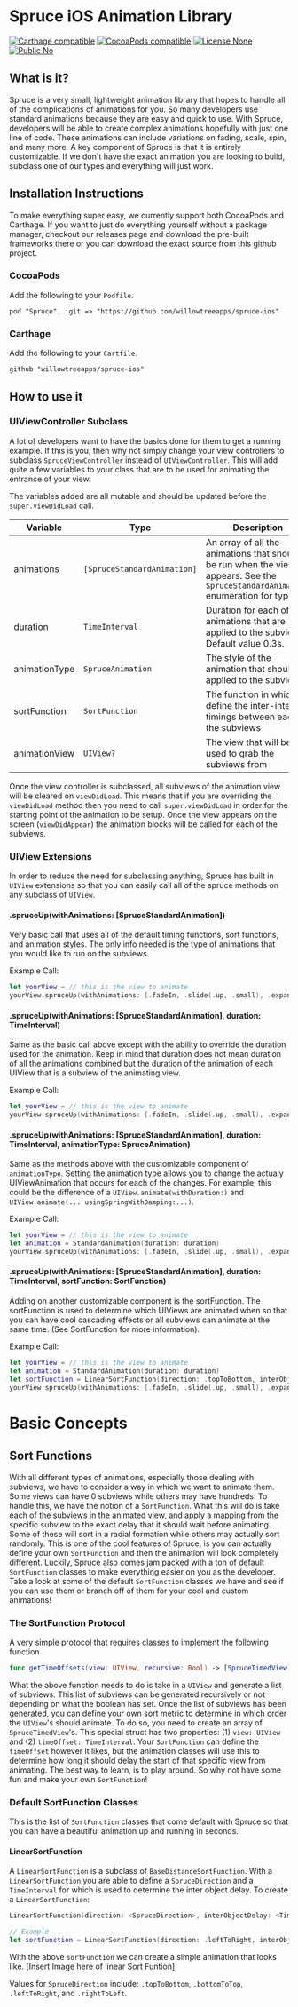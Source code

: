 # Spruce iOS Animation Library

[![Carthage compatible](https://img.shields.io/badge/Carthage-compatible-4BC51D.svg?style=flat)](https://github.com/Carthage/Carthage)
[![CocoaPods compatible](https://img.shields.io/badge/CocoaPods-compatible-4BC51D.svg?style=flat)](https://github.com/CocoaPods/CocoaPods)
[![License None](https://img.shields.io/badge/License-none-blue.svg?style=flat)]()
[![Public No](https://img.shields.io/badge/Public-no-red.svg?style=flat)]()


## What is it?
Spruce is a very small, lightweight animation library that hopes to handle all of the 
complications of animations for you. So many developers use standard animations because
they are easy and quick to use. With Spruce, developers will be able to create complex
animations hopefully with just one line of code. These animations can include variations
on fading, scale, spin, and many more. A key component of Spruce is that it is entirely
customizable. If we don't have the exact animation you are looking to build, subclass
one of our types and everything will just work. 

## Installation Instructions
To make everything super easy, we currently support both CocoaPods and Carthage. If you want to just do everything yourself without a package manager, checkout our releases page and download the pre-built frameworks there or you can download the exact source from this github project.

### CocoaPods
Add the following to your `Podfile`.
```
pod "Spruce", :git => "https://github.com/willowtreeapps/spruce-ios"
```

### Carthage
Add the following to your `Cartfile`.
```
github "willowtreeapps/spruce-ios"
```

## How to use it

### UIViewController Subclass
A lot of developers want to have the basics done for them to get a running example. If this
is you, then why not simply change your view controllers to subclass `SpruceViewController`
instead of `UIViewController`. This will add quite a few variables to your class that are to
be used for animating the entrance of your view. 

The variables added are all mutable and should be updated before the `super.viewDidLoad` call. 

Variable     | Type          | Description
------------ | ------------- | -------------
animations | `[SpruceStandardAnimation]` | An array of all the animations that should be run when the view appears. See the `SpruceStandardAnimation` enumeration for types.
duration   | `TimeInterval` | Duration for each of the animations that are applied to the subviews. Default value 0.3s.
animationType | `SpruceAnimation` | The style of the animation that should be applied to the subviews
sortFunction | `SortFunction` | The function in which to define the inter-interval timings between each of the subviews
animationView | `UIView?` | The view that will be used to grab the subviews from

Once the view controller is subclassed, all subviews of the animation view will be cleared on `viewDidLoad`.
This means that if you are overriding the `viewDidLoad` method then you need to call `super.viewDidLoad` in order
for the starting point of the animation to be setup. Once the view appears on the screen (`viewDidAppear`) the
animation blocks will be called for each of the subviews. 

### UIView Extensions
In order to reduce the need for subclassing anything, Spruce has built in `UIView` extensions so
that you can easily call all of the spruce methods on any subclass of `UIView`. 

#### .spruceUp(withAnimations: [SpruceStandardAnimation])
Very basic call that uses all of the default timing functions, sort functions, and animation styles. The only info needed is the type of animations that you would like to run on the subviews.

Example Call:
```swift
let yourView = // this is the view to animate
yourView.spruceUp(withAnimations: [.fadeIn, .slide(.up, .small), .expand(.small)])
```

#### .spruceUp(withAnimations: [SpruceStandardAnimation], duration: TimeInterval)
Same as the basic call above except with the ability to override the duration used for the animation. Keep in mind that duration does not mean duration of all the animations combined but the duration of the animation of each UIView that is a subview of the animating view. 

Example Call:
```swift
let yourView = // this is the view to animate
yourView.spruceUp(withAnimations: [.fadeIn, .slide(.up, .small), .expand(.small)], duration: 0.3)
```

#### .spruceUp(withAnimations: [SpruceStandardAnimation], duration: TimeInterval, animationType: SpruceAnimation)
Same as the methods above with the customizable component of `animationType`. Setting the animation type allows you to change the actualy UIViewAnimation that occurs for each of the changes. For example, this could be the difference of a `UIView.animate(withDuration:)` and `UIView.animate(... usingSpringWithDamping:...)`. 

Example Call:
```swift
let yourView = // this is the view to animate
let animation = StandardAnimation(duration: duration)
yourView.spruceUp(withAnimations: [.fadeIn, .slide(.up, .small), .expand(.small)], duration: 0.3, animationType: animation)
```

#### .spruceUp(withAnimations: [SpruceStandardAnimation], duration: TimeInterval, sortFunction: SortFunction)
Adding on another customizable component is the sortFunction. The sortFunction is used to determine which UIViews are animated when so that you can have cool cascading effects or all subviews can animate at the same time. (See SortFunction for more information). 

Example Call:
```swift
let yourView = // this is the view to animate
let animation = StandardAnimation(duration: duration)
let sortFunction = LinearSortFunction(direction: .topToBottom, interObjectDelay: 0.05)
yourView.spruceUp(withAnimations: [.fadeIn, .slide(.up, .small), .expand(.small)], duration: 0.3, animationType: animation, sortFunction: sortFunction)
```

# Basic Concepts

## Sort Functions
With all different types of animations, especially those dealing with subviews, we have to consider a way in which we want to animate them. Some views can have 0 subviews while others may have hundreds. To handle this, we have the notion of a `SortFunction`. What this will do is take each of the subviews in the animated view, and apply a mapping from the specific subview to the exact delay that it should wait before animating. Some of these will sort in a radial formation while others may actually sort randomly. This is one of the cool features of Spruce, is you can actually define your own `SortFunction` and then the animation will look completely different. Luckily, Spruce also comes jam packed with a ton of default `SortFunction` classes to make everything easier on you as the developer. Take a look at some of the default `SortFunction` classes we have and see if you can use them or branch off of them for your cool and custom animations!

### The SortFunction Protocol
A very simple protocol that requires classes to implement the following function

```swift
func getTimeOffsets(view: UIView, recursive: Bool) -> [SpruceTimedView]
```

What the above function needs to do is take in a `UIView` and generate a list of subviews. This list of subviews can be generated recursively or not depending on what the boolean has set. Once the list of subviews has been generated, you can define your own sort metric to determine in which order the `UIView`'s should animate. To do so, you need to create an array of `SpruceTimedView`'s. This special struct has two properties: (1) `view: UIView` and (2) `timeOffset: TimeInterval`. Your `SortFunction` can define the `timeOffset` however it likes, but the animation classes will use this to determine how long it should delay the start of that specific view from animating. The best way to learn, is to play around. So why not have some fun and make your own `SortFunction`!


### Default SortFunction Classes
This is the list of `SortFunction` classes that come default with Spruce so that you can have a beautiful animation up and running in seconds. 

#### LinearSortFunction
A `LinearSortFunction` is a subclass of `BaseDistanceSortFunction`. With a `LinearSortFunction` you are able to define a `SpruceDirection` and a `TimeInterval` for which is used to determine the inter object delay. To create a `LinearSortFunction`:

```swift
LinearSortFunction(direction: <SpruceDirection>, interObjectDelay: <TimeInterval>)

// Example
let sortFunction = LinearSortFunction(direction: .leftToRight, interObjectDelay: 0.2)
```

With the above `sortFunction` we can create a simple animation that looks like. [Insert Image here of linear Sort Funtion]

Values for `SpruceDirection` include: `.topToBottom`, `.bottomToTop`, `.leftToRight`, and `.rightToLeft`.

